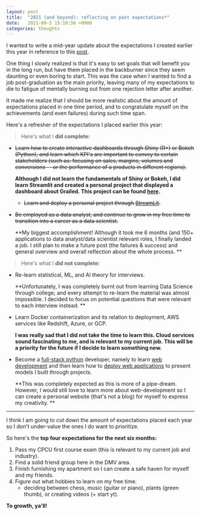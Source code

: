 ```yaml
---
layout: post
title:  "2021 (and beyond): reflecting on past expectations*"
date:   2021-09-5 15:10:56 +0900
categories: thoughts
---
```

I wanted  to write a mid-year update about the expectations I created earlier this year in reference to this [post](https://ferdie.org/2021/01/09/thoughts-into-new-year/). 

One thing I slowly realized is that it's easy to set goals that will benefit you in the long run, but have them placed in the backburner since they seem daunting or even boring to start. This was the case when I wanted to find a job post-graduation as the main priority, leaving many of my expectations to die to fatigue of mentally burning out from one rejection letter after another.

It made me realize that I should be more realistic about the amount of expectations placed in one time period, and to congratulate myself on the achievements (and even failures) during such time span.

Here's a refresher of the expectations I placed earlier this year:

<!-- more -->

> Here's what I **did complete:**

* <s>Learn how to create interactive dashboards through Shiny (R*) or Bokeh (Python), and learn which KPI's are important to convey to certain stakeholders (such as: focusing on sales, margins, volumes and conversions -- or the performance of a products in different regions). </s>

  **Although I did not learn the fundamentals of Shiny or Bokeh, I did learn Streamlit and created a personal project that displayed a dashboard about Grailed. This project can be found [here](https://ferdie.org/2021/04/08/scraping-grailed/).**

  * <s>Learn and deploy a personal project through [StreamLit](https://docs.streamlit.io/en/stable/). </s>

* <S>Be employed as a data analyst, and continue to grow in my free time to transition into a career as a data scientist.</S>

  **My biggest accomplishment! Although it took me 6 months (and 150+ applications to data analyst/data scientist relevant roles, I finally landed a job. I still plan to make a future post (the failures & success) and general overview and overall reflection about the whole process. **

> Here's what I **did not complete:**

* Re-learn statistical, ML, and AI theory  for interviews.

  **Unfortunately, I was completely burnt out from learning Data Science through college; and every attempt to re-learn the material was almost impossible. I decided to focus on potential questions that were relevant to each interview instead. **
  
* Learn Docker containerization and its relation to deployment, AWS services like Redshift, Azure, or GCP.

  **I was really sad that I did not take the time to learn this. Cloud services sound fascinating to me, and is relevant to my current job. This will be a priority for the future if I decide to learn something new.**

* Become a [full-stack python](https://www.fullstackpython.com/) developer, namely to learn [web development](https://www.fullstackpython.com/web-development.html) and then learn how to [deploy web applications](https://www.fullstackpython.com/deployment.html) to present models I built through projects.

  **This was completely expected as this is more of a pipe-dream. However, I would still love to learn more about web-development so I can create a personal website (that's not a blog) for myself to express my creativity. **

---

I think I am going to cut down the amount of expectations placed each year so I don't under-value the ones I do want to prioritize. 

So here's the **top four expectations for the next six months:**

1. Pass my CPCU first course exam (this is relevant to my current job and industry).
2. Find a solid friend group here in the DMV area.
3. Finish furnishing my apartment so I can create a safe haven for myself and my friends.
4. Figure out what hobbies to learn on my free time.
   * deciding between chess, music (guitar or piano), plants (green thumb), or creating videos (+ start yt).

**To growth, ya'll!**